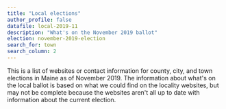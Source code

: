 ```yaml
---
title: "Local elections"
author_profile: false
datafile: local-2019-11
description: "What's on the November 2019 ballot"
election: november-2019-election
search_for: town
search_column: 2
---
```


This is a list of websites or contact information for county, city, and town elections in Maine as of November 2019. The information about what's on the local ballot is based on what we could find on the locality websites, but may not be complete because the websites aren't all up to date with information about the current election.
